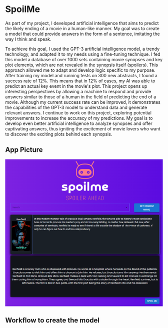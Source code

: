 # SpoilMe

As part of my project, I developed artificial intelligence that aims to predict the likely ending of a movie in a human-like manner. My goal was to create a model that could provide answers in the form of a sentence, imitating the way I think and speak.

To achieve this goal, I used the GPT-3 artificial intelligence model, a trendy technology, and adapted it to my needs using a fine-tuning technique. I fed this model a database of over 1000 sets containing movie synopses and key plot elements, which are not revealed in the synopsis itself (spoilers). This approach allowed me to adapt and develop logic specific to my purpose. After training my model and running tests on 300 new abstracts, I found a success rate of 12%. This means that in 12% of cases, my AI was able to predict an actual key event in the movie's plot. This project opens up interesting perspectives by allowing a machine to respond and provide answers similar to those of a human in the field of predicting the end of a movie. Although my current success rate can be improved, it demonstrates the capabilities of the GPT-3 model to understand data and generate relevant answers. I continue to work on this project, exploring potential improvements to increase the accuracy of my predictions. My goal is to develop even better artificial intelligence to analyze synopses and offer captivating answers, thus igniting the excitement of movie lovers who want to discover the exciting plots behind each synopsis.

## App Picture

![App Screenshot](https://github.com/ElieB-1012/SpoilMe_GPT_3/blob/master/SpoilMe%20app.png)

## Workflow to create the model


